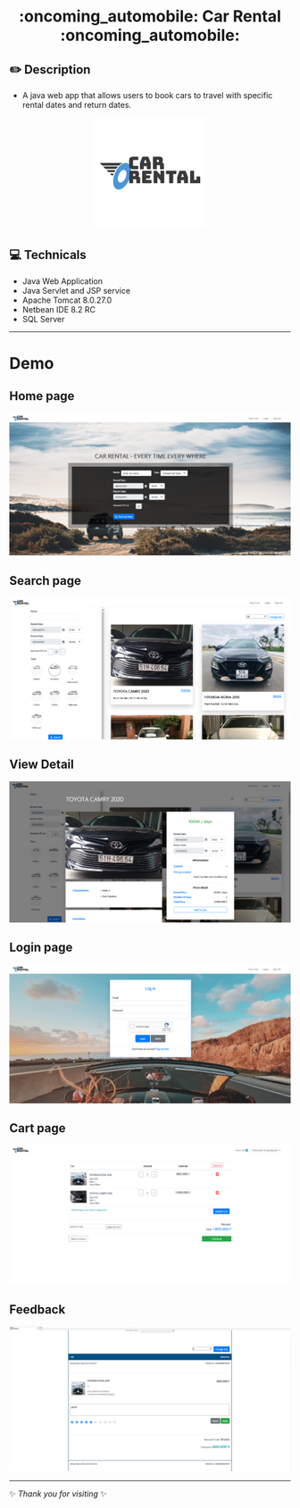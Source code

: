 <h1 align="center">:oncoming_automobile: Car Rental :oncoming_automobile:</h1>

## :pencil2: Description 
- A java web app that allows users to book cars to travel with specific rental dates and return dates.

<p align="center">
  <img  src="./readme_assets/Logo.png">
</p>

## :computer: Technicals
- Java Web Application
- Java Servlet and JSP service
- Apache Tomcat 8.0.27.0
- Netbean IDE 8.2 RC
- SQL Server

---

# Demo

## **Home page**
<p align="center">
  <img  src="./readme_assets/Home.png">
</p>

## **Search page**
<p align="center">
  <img  src="./readme_assets/Search.png">
</p>

## **View Detail**
<p align="center">
  <img  src="./readme_assets/Detail.png">
</p>

## **Login page**
<p align="center">
  <img  src="./readme_assets/Login.png">
</p>

## **Cart page**
<p align="center">
  <img  src="./readme_assets/Cart.png">
</p>

## **Feedback**
<p align="center">
  <img  src="./readme_assets/Feedback.png">
</p>

***

✨ *Thank you for visiting* ✨
